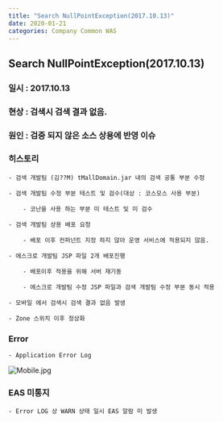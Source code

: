 ```yaml
---
title: "Search NullPointException(2017.10.13)"
date: 2020-01-21 
categories: Company Common WAS
---
```

## Search NullPointException(2017.10.13)

### 일시 : 2017.10.13

### 현상 : 검색시 검색 결과 없음.

### 원인 : 검증 되지 않은 소스 상용에 반영 이슈

### 히스토리

    - 검색 개발팀 (김??M) tMallDomain.jar 내의 검색 공통 부분 수정

    - 검색 개발팀 수정 부분 테스트 및 검수(대상 : 코스모스 사용 부분)

        - 코난을 사용 하는 부분 미 테스트 및 미 검수

    - 검색 개발팀 상용 배포 요청

        - 배포 이후 컨퍼넌트 지정 하지 않아 운영 서비스에 적용되지 않음.

    - 에스크로 개발팀 JSP 파일 2개 배포진행

        - 배포이후 적용을 위해 서버 재기동

        - 에스크로 개발팀 수정 JSP 파일과 검색 개발팀 수정 부분 동시 적용

    - 모바일 에서 검색시 검색 결과 없음 발생

    - Zone 스위치 이후 정상화

### Error 

    - Application Error Log

![Mobile.jpg]({{site.url}}/image/Mobile.jpg)

### EAS 미통지

    - Error LOG 상 WARN 상태 일시 EAS 알람 미 발생